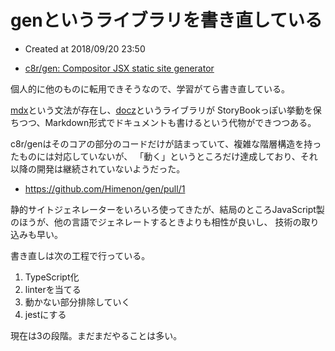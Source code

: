 # genというライブラリを書き直している

* Created at 2018/09/20 23:50

* [c8r/gen: Compositor JSX static site generator](https://github.com/c8r/gen)

個人的に他のものに転用できそうなので、学習がてら書き直している。

[mdx](https://github.com/mdx-js/mdx)という文法が存在し、[docz](https://github.com/pedronauck/docz/stargazers/)というライブラリが
StoryBookっぽい挙動を保ちつつ、Markdown形式でドキュメントも書けるという代物ができつつある。

c8r/genはそのコアの部分のコードだけが詰まっていて、複雑な階層構造を持ったものには対応していないが、
「動く」というところだけ達成しており、それ以降の開発は継続されていないようだった。

* https://github.com/Himenon/gen/pull/1

静的サイトジェネレーターをいろいろ使ってきたが、結局のところJavaScript製のほうが、他の言語でジェネレートするときよりも相性が良いし、
技術の取り込みも早い。

書き直しは次の工程で行っている。

1. TypeScript化
2. linterを当てる
3. 動かない部分排除していく
4. jestにする


現在は3の段階。まだまだやることは多い。

